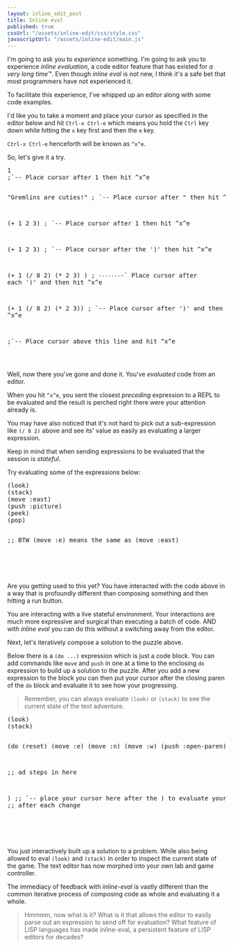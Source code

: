 ```yaml
--- 
layout: inline_edit_post
title: Inline eval
published: true
cssUrl: "/assets/inline-edit/css/style.css"
javascriptUrl: "/assets/inline-edit/main.js"
---
```


I'm going to ask you to _experience_ something. I'm going to ask you
to experience *inline evaluation*, a code editor feature that has
existed for _a very long time_™. Even though *inline eval* is not new,
I think it's a safe bet that most programmers have not experienced it.

To facilitate this experience, I've whipped up an editor along with
some code examples.

I'd like you to take a moment and place your cursor as specified in the
editor below and hit `Ctrl-x Ctrl-e` which means you hold the `Ctrl`
key down while hitting the `x` key first and then the `e` key.

`Ctrl-x Ctrl-e` henceforth will be known as `^x^e`.

So, let's give it a try.

<div class="cljs-editor-new"><pre>1
;`-- Place cursor after 1 then hit ^x^e

"Gremlins are cuties!"
;                     `-- Place cursor after " then hit ^x^e

(+ 1 2 3)
;   `-- Place cursor after 1 then hit ^x^e

(+ 1 2 3)
;        `-- Place cursor after the ')' then hit ^x^e

(+ 1 (/ 8 2) (* 2 3) )
;           `-------`-` Place cursor after each ')' and then hit ^x^e

(+ 1
   (/ 8 2)
   (* 2 3))
;          `-- Place cursor after ')' and then hit ^x^e

 
;`-- Place cursor above this line and hit ^x^e
</pre></div><br>

Well, now there you've gone and done it. You've *evaluated* code from
an editor.

When you hit `^x^e`, you sent the closest *preceding* expression to a
REPL to be evaluated and the result is perched right there were your
attention already is.

You may have also noticed that it's not hard to pick out a
sub-expression like `(/ 8 2)` above and see its' value as easily as
evaluating a larger expression.

Keep in mind that when sending expressions to be evaluated that the
session is _stateful_.

Try evaluating some of the expressions below:

<div class="cljs-editor-new"><pre>
(look)
(stack)
(move :east)
(push :picture)
(peek)
(pop)

;; BTW (move :e) means the same as (move :east)

</pre></div><br>

Are you getting used to this yet? You have interacted with the code
above in a way that is profoundly different than composing something
and then hitting a run button.

You are interacting with a live stateful environment. Your
interactions are much more expressive and surgical than executing a
batch of code. AND with *inline eval* you can do this without a
switching away from the editor.

Next, let's iteratively compose a solution to the puzzle above. 

Below there is a `(do ...)` expression which is just a code block. You can
add commands like `move` and `push` in one at a time to the enclosing
`do` expression to build up a solution to the puzzle. After you add a
new expression to the block you can then put your cursor after the
closing paren of the `do` block and evaluate it to see how your
progressing.

> Remember, you can always evaluate `(look)` or `(stack)` to see the
> current state of the text adventure.

<div class="cljs-editor-new"><pre>
(look)
(stack)

(do
  (reset)
  (move :e)
  (move :n)
  (move :w)
  (push :open-paren)

  ;; ad steps in here 
  
  )
;; `-- place your cursor here after the ) to evaluate your progress
;;    after each change

</pre></div><br>

You just interactively built up a solution to a problem. While also
being allowed to eval `(look)` and `(stack)` in order to inspect the
current state of the game. The text editor has now morphed into your
own lab and game controller.

The immediacy of feedback with *inline-eval* is vastly different than
the common iterative process of composing code as whole and evaluating
it a whole.

> Hmmmm, now what is it? What is it that allows the editor to easily
> parse out an expression to send off for evaluation? What feature of
> LISP languages has made inline-eval, a persistent feature of LISP
> editors for decades?













